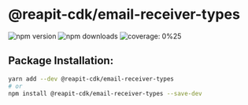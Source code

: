 # @reapit-cdk/email-receiver-types


![npm version](https://img.shields.io/npm/v/@reapit-cdk/email-receiver-types)
![npm downloads](https://img.shields.io/npm/dm/@reapit-cdk/email-receiver-types)
![coverage: 0%25](https://img.shields.io/badge/coverage-0%25-red)

## Package Installation:

```sh
yarn add --dev @reapit-cdk/email-receiver-types
# or
npm install @reapit-cdk/email-receiver-types --save-dev
```